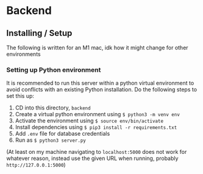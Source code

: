 # Backend

## Installing / Setup

The following is written for an M1 mac, idk how it might change for other environments

### Setting up Python environment

It is recommended to run this server within a python virtual environment to avoid conflicts with an existing Python installation. Do the following steps to set this up:

1. CD into this directory, `backend`
2. Create a virtual python environment using `$ python3 -m venv env`
3. Activate the environment using `$ source env/bin/activate`
4. Install dependencies using `$ pip3 install -r requirements.txt`
5. Add `.env` file for database credentials
6. Run as `$ python3 server.py`

(At least on my machine navigating to `localhost:5000` does not work for whatever reason, instead use the given URL when running, probably `http://127.0.0.1:5000`)
